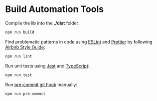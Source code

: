 # Build Automation Tools

Compile the lib into the **./dist** folder:

```bash
npm run build
```

Find problematic patterns in code
using [ESLint](https://eslint.org/)
and [Prettier](https://prettier.io/)
by following [Airbnb Style Guide](https://github.com/airbnb/javascript):

```bash
npm run lint
```

Run unit tests using [Jest](https://jestjs.io/) and [TypeScript](http://www.typescriptlang.org/):

```bash
npm run test
```

Run [pre-commit git hook](https://git-scm.com/docs/githooks#_pre_commit) manually:

```bash
npm run pre-commit
```
